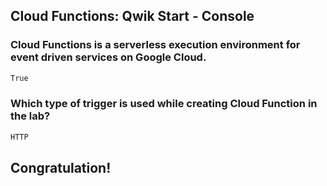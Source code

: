 ## Cloud Functions: Qwik Start - Console

### Cloud Functions is a serverless execution environment for event driven services on Google Cloud.
```bash
True
```

### Which type of trigger is used while creating Cloud Function in the lab?
```bash
HTTP
```

## Congratulation!